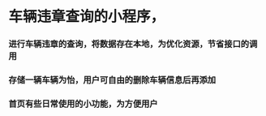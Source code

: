 # 车辆违章查询的小程序，
### 进行车辆违章的查询，将数据存在本地，为优化资源，节省接口的调用
### 存储一辆车辆为怡，用户可自由的删除车辆信息后再添加
### 首页有些日常使用的小功能，为方便用户